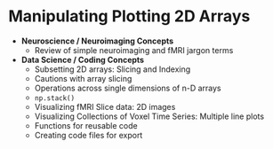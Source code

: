 # Manipulating Plotting 2D Arrays
- **Neuroscience / Neuroimaging Concepts**
    - Review of simple neuroimaging and fMRI jargon terms
- **Data Science / Coding Concepts**
    - Subsetting 2D arrays: Slicing and Indexing
    - Cautions with array slicing
    - Operations across single dimensions of n-D arrays
    - `np.stack()`    
    - Visualizing fMRI Slice data: 2D images
    - Visualizing Collections of Voxel Time Series: Multiple line plots
    - Functions for reusable code
    - Creating code files for export
